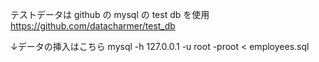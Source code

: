  

 テストデータは github の mysql の test db を使用
	https://github.com/datacharmer/test_db

↓データの挿入はこちら
 mysql -h 127.0.0.1 -u root -proot < employees.sql
